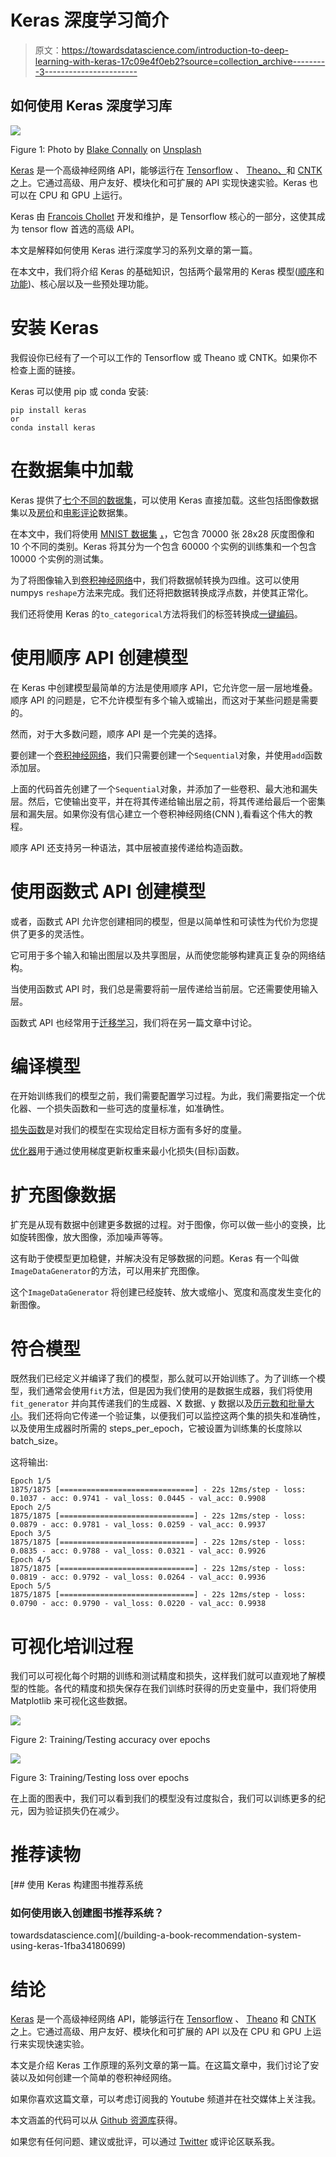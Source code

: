 # Keras 深度学习简介

> 原文：<https://towardsdatascience.com/introduction-to-deep-learning-with-keras-17c09e4f0eb2?source=collection_archive---------3----------------------->

## 如何使用 Keras 深度学习库

![](img/f125b2c4f2126dcd2a36e5d350d9a5c8.png)

Figure 1: Photo by [Blake Connally](https://unsplash.com/@blakeconnally?utm_source=medium&utm_medium=referral) on [Unsplash](https://unsplash.com?utm_source=medium&utm_medium=referral)

[Keras](https://keras.io/) 是一个高级神经网络 API，能够运行在 [Tensorflow](https://github.com/tensorflow/tensorflow) 、 [Theano、](https://github.com/Theano/Theano)和 [CNTK](https://github.com/Microsoft/cntk) 之上。它通过高级、用户友好、模块化和可扩展的 API 实现快速实验。Keras 也可以在 CPU 和 GPU 上运行。

Keras 由 [Francois Chollet](https://twitter.com/fchollet?ref_src=twsrc%5Egoogle%7Ctwcamp%5Eserp%7Ctwgr%5Eauthor) 开发和维护，是 Tensorflow 核心的一部分，这使其成为 tensor flow 首选的高级 API。

本文是解释如何使用 Keras 进行深度学习的系列文章的第一篇。

在本文中，我们将介绍 Keras 的基础知识，包括两个最常用的 Keras 模型([顺序](https://keras.io/getting-started/sequential-model-guide/)和[功能](https://keras.io/getting-started/functional-api-guide/))、核心层以及一些预处理功能。

# 安装 Keras

我假设你已经有了一个可以工作的 Tensorflow 或 Theano 或 CNTK。如果你不检查上面的链接。

Keras 可以使用 pip 或 conda 安装:

```
pip install keras
or
conda install keras
```

# 在数据集中加载

Keras 提供了[七个不同的数据集](https://keras.io/datasets/)，可以使用 Keras 直接加载。这些包括图像数据集以及[房价](https://www.kaggle.com/vikrishnan/boston-house-prices)和[电影评论](https://www.kaggle.com/iarunava/imdb-movie-reviews-dataset)数据集。

在本文中，我们将使用 [MNIST 数据集](http://yann.lecun.com/exdb/mnist/) [，](https://www.cs.toronto.edu/~kriz/cifar.html)，它包含 70000 张 28x28 灰度图像和 10 个不同的类别。Keras 将其分为一个包含 60000 个实例的训练集和一个包含 10000 个实例的测试集。

为了将图像输入到[卷积神经网络](http://cs231n.github.io/convolutional-networks/)中，我们将数据帧转换为四维。这可以使用 numpys `reshape`方法来完成。我们还将把数据转换成浮点数，并使其正常化。

我们还将使用 Keras 的`to_categorical`方法将我们的标签转换成[一键编码](https://hackernoon.com/what-is-one-hot-encoding-why-and-when-do-you-have-to-use-it-e3c6186d008f)。

# 使用顺序 API 创建模型

在 Keras 中创建模型最简单的方法是使用顺序 API，它允许您一层一层地堆叠。顺序 API 的问题是，它不允许模型有多个输入或输出，而这对于某些问题是需要的。

然而，对于大多数问题，顺序 API 是一个完美的选择。

要创建一个[卷积神经网络](http://cs231n.github.io/convolutional-networks/)，我们只需要创建一个`Sequential`对象，并使用`add`函数添加层。

上面的代码首先创建了一个`Sequential`对象，并添加了一些卷积、最大池和漏失层。然后，它使输出变平，并在将其传递给输出层之前，将其传递给最后一个密集层和漏失层。如果你没有信心建立一个卷积神经网络(CNN ),看看这个伟大的教程。

顺序 API 还支持另一种语法，其中层被直接传递给构造函数。

# 使用函数式 API 创建模型

或者，函数式 API 允许您创建相同的模型，但是以简单性和可读性为代价为您提供了更多的灵活性。

它可用于多个输入和输出图层以及共享图层，从而使您能够构建真正复杂的网络结构。

当使用函数式 API 时，我们总是需要将前一层传递给当前层。它还需要使用输入层。

函数式 API 也经常用于[迁移学习](https://machinelearningmastery.com/transfer-learning-for-deep-learning/)，我们将在另一篇文章中讨论。

# 编译模型

在开始训练我们的模型之前，我们需要配置学习过程。为此，我们需要指定一个优化器、一个损失函数和一些可选的度量标准，如准确性。

[损失函数](https://www.youtube.com/watch?v=IVVVjBSk9N0)是对我们的模型在实现给定目标方面有多好的度量。

[优化器](/types-of-optimization-algorithms-used-in-neural-networks-and-ways-to-optimize-gradient-95ae5d39529f)用于通过使用梯度更新权重来最小化损失(目标)函数。

# 扩充图像数据

扩充是从现有数据中创建更多数据的过程。对于图像，你可以做一些小的变换，比如旋转图像，放大图像，添加噪声等等。

这有助于使模型更加稳健，并解决没有足够数据的问题。Keras 有一个叫做`ImageDataGenerator`的方法，可以用来扩充图像。

这个`ImageDataGenerator` 将创建已经旋转、放大或缩小、宽度和高度发生变化的新图像。

# 符合模型

既然我们已经定义并编译了我们的模型，那么就可以开始训练了。为了训练一个模型，我们通常会使用`fit`方法，但是因为我们使用的是数据生成器，我们将使用`fit_generator` 并向其传递我们的生成器、X 数据、y 数据以及[历元数和批量大小](/epoch-vs-iterations-vs-batch-size-4dfb9c7ce9c9)。我们还将向它传递一个验证集，以便我们可以监控这两个集的损失和准确性，以及使用生成器时所需的 steps_per_epoch，它被设置为训练集的长度除以 batch_size。

这将输出:

```
Epoch 1/5
1875/1875 [==============================] - 22s 12ms/step - loss: 0.1037 - acc: 0.9741 - val_loss: 0.0445 - val_acc: 0.9908
Epoch 2/5
1875/1875 [==============================] - 22s 12ms/step - loss: 0.0879 - acc: 0.9781 - val_loss: 0.0259 - val_acc: 0.9937
Epoch 3/5
1875/1875 [==============================] - 22s 12ms/step - loss: 0.0835 - acc: 0.9788 - val_loss: 0.0321 - val_acc: 0.9926
Epoch 4/5
1875/1875 [==============================] - 22s 12ms/step - loss: 0.0819 - acc: 0.9792 - val_loss: 0.0264 - val_acc: 0.9936
Epoch 5/5
1875/1875 [==============================] - 22s 12ms/step - loss: 0.0790 - acc: 0.9790 - val_loss: 0.0220 - val_acc: 0.9938
```

# 可视化培训过程

我们可以可视化每个时期的训练和测试精度和损失，这样我们就可以直观地了解模型的性能。各代的精度和损失保存在我们训练时获得的历史变量中，我们将使用 Matplotlib 来可视化这些数据。

![](img/5bbe10b22bcefd1584dce0ad4e174bc9.png)

Figure 2: Training/Testing accuracy over epochs

![](img/f165014350e6070e26065ca22542b834.png)

Figure 3: Training/Testing loss over epochs

在上面的图表中，我们可以看到我们的模型没有过度拟合，我们可以训练更多的纪元，因为验证损失仍在减少。

# 推荐读物

[](/building-a-book-recommendation-system-using-keras-1fba34180699) [## 使用 Keras 构建图书推荐系统

### 如何使用嵌入创建图书推荐系统？

towardsdatascience.com](/building-a-book-recommendation-system-using-keras-1fba34180699) 

# 结论

[Keras](https://keras.io/) 是一个高级神经网络 API，能够运行在 [Tensorflow](https://github.com/tensorflow/tensorflow) 、 [Theano](https://github.com/Theano/Theano) 和 [CNTK](https://github.com/Microsoft/cntk) 之上。它通过高级、用户友好、模块化和可扩展的 API 以及在 CPU 和 GPU 上运行来实现快速实验。

本文是介绍 Keras 工作原理的系列文章的第一篇。在这篇文章中，我们讨论了安装以及如何创建一个简单的卷积神经网络。

如果你喜欢这篇文章，可以考虑订阅我的 Youtube 频道并在社交媒体上关注我。

本文涵盖的代码可以从 [Github 资源库](https://github.com/TannerGilbert/Tutorials/blob/master/Introduction%20to%20Deep%20Learning%20with%C2%A0Keras/Introduction%20to%20Deep%20Learning%20with%20Keras.ipynb)获得。

如果您有任何问题、建议或批评，可以通过 [Twitter](https://twitter.com/Tanner__Gilbert) 或评论区联系我。